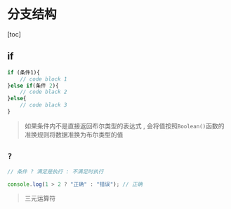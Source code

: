 # 分支结构

[toc]

## if

```js
if (条件1){
    // code block 1
}else if(条件 2){
    // code black 2
}else{
    // code black 3
}
```

> 如果条件内不是直接返回布尔类型的表达式 , 会将值按照`Boolean()`函数的准换规则将数据准换为布尔类型的值

## `?`

```js
// 条件 ? 满足是执行 : 不满足时执行

console.log(1 > 2 ? "正确" : "错误"); // 正确
```

> 三元运算符
